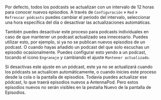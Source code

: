 Por defecto, todos los podcasts se actualizan con un intervalo de 12 horas para conocer nuevos episodios. A través de `Configuración` » `Red` » `Refrescar pódcasts` puedes cambiar el periodo del intervalo, seleccionar una hora específica del día o desactivar las actualizaciones automáticas.

También puedes desactivar este proceso para podcasts individuales en caso de que mantener un podcast actualizado sea innecesario. Puedes utilizar esto, por ejemplo, si ya no se publican nuevos episodios de un podcast. O cuando hayas añadido un podcast del que solo escuchas un episodio ocasionalmente. Puedes configurar esto yendo a un podcast, tocando el icono `Engranaje` y cambiando el ajuste `Mantener actualizado`.

Si desactivas este ajuste en un pódcast, este ya no se actualizará cuando los pódcasts se actualicen automáticamente, o cuando inicies este proceso desde la cola o la pantalla de episodios. Todavía puedes actualizar ese pódcast, lo que traerá episodios nuevos a AntennaPod. Pero estos episodios nuevos no serán visibles en la pestaña Nuevo de la pantalla de Episodios.
